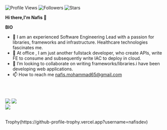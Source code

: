  ![Profile Views](https://komarev.com/ghpvc/?username=nafisdev&color=green)  ![Followers](https://img.shields.io/github/followers/nafisdev)  ![Stars](https://img.shields.io/github/stars/nafisdev?label=Profile%20Stars&logo=Profile%20stars&logoColor=g) 


<b>Hi there,I'm Nafis [](https://nafisdev.github.io)</b>👋<br>


<b>BIO</b><br>
- 👀 I am an experienced Software Engineering Lead with a passion for libraries, frameworks and infrastructure. Healthcare technologies fascinates me.
- 🌱 At office , I am just another fullstack developer, who create APIs, write FE to consume and subsequently write IAC to deploy in cloud.
- 💞️ I’m looking to collaborate on writing frameworks/libraries.i have been developing web applications.
- 📫 How to reach me nafis.mohammad65@gmail.com

<br><br>

<!--
[![My GitHub Stats](https://github-readme-stats.vercel.app/api/?username=nafisdev&count_private=true&theme=tokyonight&showicons=true)]()
[![My GitHub Language Stats](https://github-readme-stats.vercel.app/api/top-langs/?username=nafisdev&langs_count=5&theme=tokyonight)]()
-->

![](https://github-readme-stats.vercel.app/api?username=nafisdev&theme=light&hide_border=false&include_all_commits=true&count_private=true)
![](https://github-readme-streak-stats.herokuapp.com/?user=nafisdev&theme=light&hide_border=false)<br/>
![](https://github-readme-stats.vercel.app/api/top-langs/?username=nafisdev&theme=light&hide_border=false&include_all_commits=true&count_private=true&layout=compact)


<br>
Trophy(https://github-profile-trophy.vercel.app?username=nafisdev)


<br>
